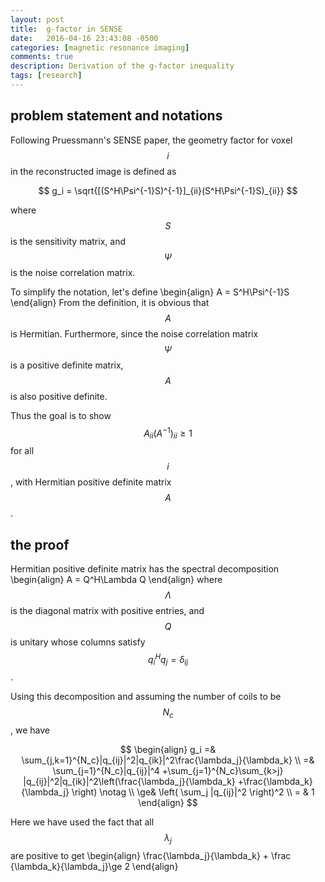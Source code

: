 ```yaml
---
layout: post
title:  g-factor in SENSE
date:   2016-04-16 23:43:08 -0500
categories: [magnetic resonance imaging]
comments: true
description: Derivation of the g-factor inequality
tags: [research]
---
```


## problem statement and notations

Following Pruessmann's SENSE paper, the geometry factor for voxel 
$$i$$ in the reconstructed image is defined as

$$
g_i = \sqrt{[(S^H\Psi^{-1}S)^{-1}]_{ii}(S^H\Psi^{-1}S)_{ii}}
$$

where $$S$$ is the sensitivity matrix, and $$\Psi$$ is the noise correlation matrix.

To simplify the notation, let's define
\begin{align}
A = S^H\Psi^{-1}S
\end{align}
From the definition, it is obvious that $$A$$ is Hermitian. Furthermore, 
since the noise correlation matrix $$\Psi$$ is a positive definite matrix, $$A$$ is also
positive definite.

Thus the goal is to show $$A_{ii}(A^{-1})_{ii}\ge1$$ for all $$i$$, with Hermitian positive definite matrix $$A$$.

## the proof

Hermitian positive definite matrix has the spectral decomposition
\begin{align}
A = Q^H\Lambda Q
\end{align}
where $$\Lambda$$ is the diagonal matrix with positive entries, and $$Q$$ is unitary whose columns satisfy $$q_i^Hq_j=\delta_{ij}$$.

Using this decomposition and assuming the number of coils to be $$N_c$$, we have 

$$ \begin{align}
g_i =& \sum_{j,k=1}^{N_c}|q_{ij}|^2|q_{ik}|^2\frac{\lambda_j}{\lambda_k} \\
 =& \sum_{j=1}^{N_c}|q_{ij}|^4 +\sum_{j=1}^{N_c}\sum_{k>j} |q_{ij}|^2|q_{ik}|^2\left(\frac{\lambda_j}{\lambda_k} +\frac{\lambda_k}{\lambda_j} \right) \notag \\
 \ge& \left( \sum_j |q_{ij}|^2 \right)^2 \\
 = & 1
\end{align} $$

Here we have used the fact that all $$\lambda_j$$ are positive to get 
\begin{align}
\frac{\lambda_j}{\lambda_k} + \frac {\lambda_k}{\lambda_j}\ge 2
\end{align}
